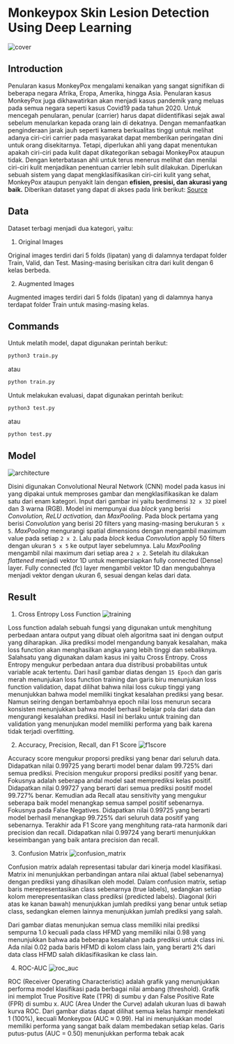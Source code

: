 # Monkeypox Skin Lesion Detection Using Deep Learning

![cover](https://github.com/user-attachments/assets/e329ab76-603f-4c6a-aec2-d0980b230699)

## Introduction
Penularan kasus MonkeyPox mengalami kenaikan yang sangat signifikan di beberapa negara Afrika, Eropa, Amerika, hingga Asia. Penularan kasus MonkeyPox juga dikhawatirkan akan menjadi kasus pandemik yang meluas pada semua negara seperti kasus Covid19 pada tahun 2020. Untuk mencegah penularan, penular (carrier) harus dapat diidentifikasi sejak awal sebelum menularkan kepada orang lain di dekatnya. Dengan memanfaatkan penginderaan jarak jauh seperti kamera berkualitas tinggi untuk melihat adanya ciri-ciri carrier pada masyarakat dapat memberikan peringatan dini untuk orang disekitarnya. Tetapi, diperlukan ahli yang dapat menentukan apakah ciri-ciri pada kulit dapat dikategorikan sebagai MonkeyPox ataupun tidak. Dengan keterbatasan ahli untuk terus menerus melihat dan menilai ciri-ciri kulit menjadikan penentuan carrier lebih sulit dilakukan. Diperlukan sebuah sistem yang dapat mengklasifikasikan ciri-ciri kulit yang sehat, MonkeyPox ataupun penyakit lain dengan **efisien, presisi, dan akurasi yang baik.** Diberikan dataset yang dapat di akses pada link berikut: [Source](https://www.kaggle.com/datasets/joydippaul/mpox-skin-lesion-dataset-version-20-msld-v20/data)

## Data
Dataset terbagi menjadi dua kategori, yaitu:
1. Original Images

Original images terdiri dari 5 folds (lipatan) yang di dalamnya terdapat folder Train, Valid, dan Test. Masing-masing berisikan citra dari kulit dengan 6 kelas berbeda.

2. Augmented Images

Augmented images terdiri dari 5 folds (lipatan) yang di dalamnya hanya terdapat folder Train untuk masing-masing kelas.

## Commands
Untuk melatih model, dapat digunakan perintah berikut:
```python
python3 train.py
```
atau
```python
python train.py
```
Untuk melakukan evaluasi, dapat digunakan perintah berikut:
```python
python3 test.py
```
atau
```python
python test.py
```

## Model
![architecture](https://github.com/user-attachments/assets/7c2e6d50-90d1-4912-90d0-81abb1c3f296)

Disini digunakan Convolutional Neural Network (CNN) model pada kasus ini yang dipakai untuk memproses gambar dan mengklasifikasikan ke dalam satu dari enam kategori. Input dari gambar ini yaitu berdimensi `32 x 32` pixel dan 3 warna (RGB). Model ini mempunyai dua *block* yang berisi *Convolution, ReLU activation,* dan *MaxPooling*. Pada block pertama yang berisi *Convolution* yang berisi 20 filters yang masing-masing berukuran `5 x 5`. *MaxPooling* mengurangi spatial dimensions dengan mengambil maximum value pada setiap `2 x 2`. Lalu pada *block* kedua *Convolution* apply 50 filters dengan ukuran `5 x 5` ke output layer sebelumnya. Lalu *MaxPooling* mengambil nilai maximum dari setiap area `2 x 2`. Setelah itu dilakukan *flattened* menjadi vektor 1D untuk mempersiapkan fully connected (Dense) layer. Fully connected (fc) layer mengambil vektor 1D dan mengubahnya menjadi vektor dengan ukuran 6, sesuai dengan kelas dari data.

## Result
1. Cross Entropy Loss Function
![training](https://github.com/user-attachments/assets/01335a33-24c1-4130-81db-654c3cec8c71)

Loss function adalah sebuah fungsi yang digunakan untuk menghitung perbedaan antara output yang dibuat oleh algoritma saat ini dengan output yang diharapkan. Jika prediksi model mengandung banyak kesalahan, maka loss function akan menghasilkan angka yang lebih tinggi dan sebaliknya. Salahsatu yang digunakan dalam kasus ini yaitu Cross Entropy. Cross Entropy mengukur perbedaan antara dua distribusi probabilitas untuk variable acak tertentu. Dari hasil gambar diatas dengan `15 Epoch` dan garis merah menunjukan loss function training dan garis biru menunjukan loss function validation, dapat dilihat bahwa nilai loss cukup tinggi yang menunjukkan bahwa model memiliki tingkat kesalahan prediksi yang besar. Namun seiring dengan bertambahnya epoch nilai loss menurun secara konsisten menunjukkan bahwa model berhasil belajar pola dari data dan mengurangi kesalahan prediksi. Hasil ini berlaku untuk training dan validation yang menunjukan model memiliki performa yang baik karena tidak terjadi overfitting.

2. Accuracy, Precision, Recall, dan F1 Score
![f1score](https://github.com/user-attachments/assets/9222f182-98d3-452b-8f2f-fa2d8eb1243c)

Accuracy score mengukur proporsi prediksi yang benar dari seluruh data. Didapatkan nilai 0.99725 yang berarti model benar dalam 99.725% dari semua prediksi. Precision mengukur proporsi prediksi positif yang benar. Fokusnya adalah seberapa andal model saat memprediksi kelas positif. Didapatkan nilai 0.99727 yang berarti dari semua prediksi positif model 99.727% benar. Kemudian ada Recall atau sensitivity yang mengukur seberapa baik model menangkap semua sampel positif sebenarnya. Fokusnya pada False Negatives. Didapatkan nilai 0.99725 yang berarti model berhasil menangkap 99.725% dari seluruh data positif yang sebenarnya. Terakhir ada F1 Score yang menghitung rata-rata harmonik dari precision dan recall. Didapatkan nilai 0.99724 yang berarti menunjukkan keseimbangan yang baik antara precision dan recall.

3. Confusion Matrix
![confusion_matrix](https://github.com/user-attachments/assets/86122326-340b-4cbb-af92-de8e3f28c7cf)

Confusion matrix adalah representasi tabular dari kinerja model klasifikasi. Matrix ini menunjukkan perbandingan antara nilai aktual (label sebenarnya) dengan prediksi yang dihasilkan oleh model. Dalam confusion matrix, setiap baris merepresentasikan class sebenarnya (true labels), sedangkan setiap kolom merepresentasikan class prediksi (predicted labels). Diagonal (kiri atas ke kanan bawah) menunjukkan jumlah prediksi yang benar untuk setiap class, sedangkan elemen lainnya menunjukkan jumlah prediksi yang salah.

Dari gambar diatas menunjukan semua class memiliki nilai prediksi sempurna 1.0 kecuali pada class HFMD yang memiliki nilai 0.98 yang menunjukkan bahwa ada beberapa kesalahan pada prediksi untuk class ini. Ada nilai 0.02 pada baris HFMD di kolom class lain, yang berarti 2% dari data class HFMD salah diklasifikasikan ke class lain.

4. ROC-AUC
![roc_auc](https://github.com/user-attachments/assets/77478c74-84d9-494b-86b8-f31a9fee4a84)

ROC (Receiver Operating Characteristic) adalah grafik yang menunjukkan performa model klasifikasi pada berbagai nilai ambang (threshold). Grafik ini memplot True Positive Rate (TPR) di sumbu y dan False Positive Rate (FPR) di sumbu x. AUC (Area Under the Curve) adalah ukuran luas di bawah kurva ROC. Dari gambar diatas dapat dilihat semua kelas hampir mendekati 1 (100%), kecuali Monkeypox (AUC ≈ 0.99). Hal ini menunjukkan model memiliki performa yang sangat baik dalam membedakan setiap kelas. Garis putus-putus (AUC = 0.50) menunjukkan performa tebak acak